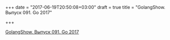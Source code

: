+++
date = "2017-06-19T20:50:08+03:00"
draft = true
title = "GolangShow. Выпуск 091. Go 2017"

+++

<p><a href="http://golangshow.com/episode/2017/01-25-091/">GolangShow. Выпуск 091. Go 2017</a></p>
